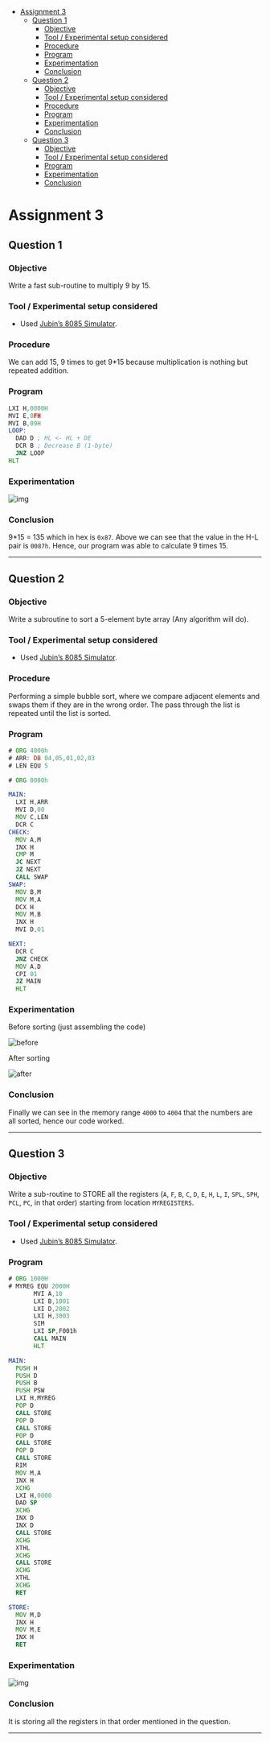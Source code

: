 - [Assignment 3](#assignment-3)
  - [Question 1](#question-1)
    - [Objective](#objective)
    - [Tool / Experimental setup considered](#tool--experimental-setup-considered)
    - [Procedure](#procedure)
    - [Program](#program)
    - [Experimentation](#experimentation)
    - [Conclusion](#conclusion)
  - [Question 2](#question-2)
    - [Objective](#objective-1)
    - [Tool / Experimental setup considered](#tool--experimental-setup-considered-1)
    - [Procedure](#procedure-1)
    - [Program](#program-1)
    - [Experimentation](#experimentation-1)
    - [Conclusion](#conclusion-1)
  - [Question 3](#question-3)
    - [Objective](#objective-2)
    - [Tool / Experimental setup considered](#tool--experimental-setup-considered-2)
    - [Program](#program-2)
    - [Experimentation](#experimentation-2)
    - [Conclusion](#conclusion-2)

# Assignment 3

## Question 1

### Objective

Write a fast sub-routine to multiply 9 by 15.

### Tool / Experimental setup considered

- Used [Jubin’s 8085 Simulator](https://github.com/8085simulator/8085simulator.github.io).

### Procedure

We can add 15, 9 times to get 9*15 because multiplication is nothing but repeated addition.

### Program

```asm
LXI H,0000H
MVI E,0FH
MVI B,09H
LOOP:
  DAD D ; HL <- HL + DE
  DCR B ; Decrease B (1-byte)
  JNZ LOOP
HLT
```

### Experimentation

![img](./1.png)

### Conclusion

9*15 = 135 which in hex is `0x87`. Above we can see that the value in the H-L pair is `0087h`. Hence, our program was able to calculate 9 times 15.

<hr>

## Question 2

### Objective

Write a subroutine to sort a 5-element byte array (Any algorithm will do).

### Tool / Experimental setup considered

- Used [Jubin’s 8085 Simulator](https://github.com/8085simulator/8085simulator.github.io).

### Procedure

Performing a simple bubble sort, where we  compare adjacent elements and swaps them if they are in the wrong order. The pass through the list is repeated until the list is sorted.

### Program

```asm
# ORG 4000h
# ARR: DB 04,05,01,02,03
# LEN EQU 5

# ORG 0000h

MAIN:
  LXI H,ARR
  MVI D,00
  MOV C,LEN
  DCR C
CHECK:
  MOV A,M
  INX H
  CMP M
  JC NEXT
  JZ NEXT
  CALL SWAP
SWAP:
  MOV B,M
  MOV M,A
  DCX H
  MOV M,B
  INX H
  MVI D,01

NEXT:
  DCR C
  JNZ CHECK
  MOV A,D
  CPI 01
  JZ MAIN
  HLT
```

### Experimentation

Before sorting (just assembling the code)

![before](./2_1.png)

After sorting

![after](./2_2.png)

### Conclusion

Finally we can see in the memory range `4000` to `4004` that the numbers are all sorted, hence our code worked.

<hr>

## Question 3

### Objective

Write a sub-routine to STORE all the registers (`A`, `F`, `B`, `C`, `D`, `E`, `H`, `L`, `I`, `SPL`, `SPH`, `PCL`, `PC`, in that order) starting from location `MYREGISTERS`.

### Tool / Experimental setup considered

- Used [Jubin’s 8085 Simulator](https://github.com/8085simulator/8085simulator.github.io).

### Program

```asm
# ORG 1000H
# MYREG EQU 2000H
       MVI A,10
       LXI B,1001
       LXI D,2002
       LXI H,3003
       SIM
       LXI SP,F001h
       CALL MAIN
       HLT

MAIN:
  PUSH H
  PUSH D
  PUSH B
  PUSH PSW
  LXI H,MYREG
  POP D
  CALL STORE
  POP D
  CALL STORE
  POP D
  CALL STORE
  POP D
  CALL STORE
  RIM
  MOV M,A
  INX H
  XCHG
  LXI H,0000
  DAD SP
  XCHG
  INX D
  INX D
  CALL STORE
  XCHG
  XTHL
  XCHG
  CALL STORE
  XCHG
  XTHL
  XCHG
  RET

STORE:
  MOV M,D
  INX H
  MOV M,E
  INX H
  RET
```

### Experimentation

![img](./3.png)

### Conclusion

It is storing all the registers in that order mentioned in the question.

<hr>
